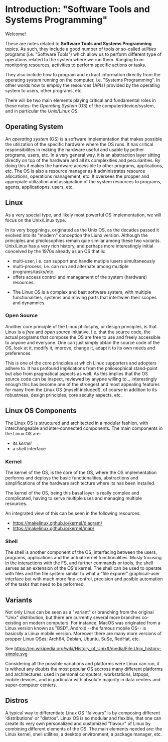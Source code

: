 # Introduction: "Software Tools and Systems Programming"

Welcome!

These are notes related to **Software Tools and Systems Programming** topics.
As such, they include a good number of tools or so-called *utilities* programs (i.e. "Software Tools") which allow us to perform different type of operations related to the system where we run them.
Ranging from monitoring resources, activities to perform specific actions or tasks.

They also include how to program and extract information directly from the operating system running on the computer, i.e. "Systems Programming".
In other words how to employ the resources (APIs) provided by the operating system to users, other programs, etc.

There will be two main elements playing critical and fundamental roles in these notes: the *Operating System* (OS) of the computer/device/system, and in particular the *Unix/Linux OS*.


## Operating System
An *operating system* (OS) is a software implementation that makes possible the utilization of the specific hardware where the OS runs.
It has critical responsibilites in making the hardware useful and usable by pother programs, users, etc.
In a very general way, it is an abstraction layer sitting directly on top of the hardware and all its complexities and peculiarities.
By doing this it makes the hardware accessible to other programs, applications, etc.
The OS is also a resource manager as it administrates resource allocations, operations management, etc. 
It oversees the propper and appropiate utilization and assignation of the system resources to programs, agents, applicatiopns, users, etc.

## Linux
As a very special type, and likely most powerful OS implementation, we will focus on the Unix/Linux type.

In its very begginings, originated as the Unix OS, as the decades passed it evolved into its "modern" conception the Liunx version.
Although the principles and phiolosophies remain quie similar among these two variants.
Unix/Linux has a very rich history, and perhaps more interestingly initial conceived by the 1970s already as an OS that is:
  - multi-user, i.e. can support and handle mutiple iusers simultaneously
  - multi-process, i.e. can run and alternate among multiple programs/tasks/etc.
  - offers access control and managament of the system (hardware) resources.

* The Linux OS is a complex and bast software system, with multiple functionalities, systems and moving parts that intertwien their scopes and dynamnics.


### Open Source
Another core principle of the Linux philosphy, or design principles, is that Linux is a *free* and *open source* initiative.
I.e. that the source code, the actual programs that compose the OS are free to use and freely accessible to anyone and everyone.
One can just simply obtan the source code of the OS, look at it, modify it, improve, change it, adapt it to its own needs and preferences.

This is one of the core principles at which Linux supporters and adopters adhere to.
It has profound implications from the philosophical stand-point but also from pragmatical aspects as well.
As this implies that the OS source code can be inspect, reviewed by anypne willing to... interestingly enough this has become one of the strongest and most appealing features for many from the Linux OS (myself included!), of course in addition to its robustness, design principles, core secuity aspects, etc.



## Linux OS Components
The Linux OS is structured and architected in a modular fashion, with interchangeable and inter-connected components.
The main components in the Linux OS are:
  - its *kernel*
  - a *shell* interface
    

### Kernel
The kernel of the OS, is the core of the OS, where the OS implementation performs and deploys the basic functionalities, abstractions and simplifications of the hardware architecture where its has been installed.

The kernel of the OS, being this basal layer is really complex and complicated, having to serve multiple uses and manaqing multiple resources. 

An integrated view of this can be seen in the following resources:
 - https://makelinux.github.io/kernel/diagram/
 - https://makelinux.github.io/kernel/map/


### Shell
The shell is another component of the OS, interfacing between the users, programs, applications and the actual kernel functionalities.
Mosly focusing in the interactions with the FS, and further commands or tools, the shell serves as an extension of the OS's kernel.
The shell can be used to operate with files and the file system similar to what a "file exporer" graphical-user interface but with much more fine-control, precision and posible automation of the tasks that need to be peformed. 


## Variants
Not only Linux can be seen as a "variant" or branching from the original "Unix" distribution, but there are currently several more branches co-existing on modern computers.
For instance, MacOS was originated from a Linux version known as "BSD", Android --the famous mobile OS-- is basicslly a Linux mobile version.
Moreover there are many more versions of propper Linux OSes: Arch64, Debian, Ubuntu, SuSe, RedHat, etc.

See https://en.wikipedia.org/wiki/History_of_Unix#/media/File:Unix_history-simple.svg

Considering all the possible variations and platforms were Linux can run, it is without any doubts the most popular OS accross many different platforms and architectures: used in personal computers, workstations, latpops, mobile devices, and in particular with absolute majority in data centers and super-computer centers.


## Distros
A typical way to differentiate Linux OS "falvours" is by composing different 'distributions' or "distros".
Linux OS is so modular and flexible, that one can create its very own personalized and customized "flavour" of Linux by combining different elements of the OS.
The main elements needed are:  the Linux kernel, shell utilities, a desktop environment, a package manager, etc.

